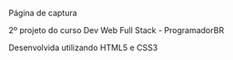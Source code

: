Página de captura

2º projeto do curso Dev Web Full Stack - ProgramadorBR

Desenvolvida utilizando HTML5 e CSS3

